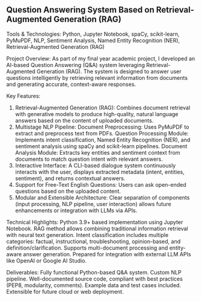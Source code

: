 ## Question Answering System Based on Retrieval-Augmented Generation (RAG)
Tools & Technologies: Python, Jupyter Notebook, spaCy, scikit-learn, PyMuPDF, NLP, Sentiment Analysis, Named Entity Recognition (NER), Retrieval-Augmented Generation (RAG)

Project Overview:
As part of my final year academic project, I developed an AI-based Question Answering (Q&A) system leveraging Retrieval-Augmented Generation (RAG). The system is designed to answer user questions intelligently by retrieving relevant information from documents and generating accurate, context-aware responses.

Key Features:
  1) Retrieval-Augmented Generation (RAG): Combines document retrieval with generative models to produce high-quality, natural language answers based on the content of uploaded documents.
  2) Multistage NLP Pipeline:
    Document Preprocessing: Uses PyMuPDF to extract and preprocess text from PDFs.
    Question Processing Module: Implements intent classification, Named Entity Recognition (NER), and sentiment analysis using spaCy and scikit-learn pipelines.
    Document Analysis Module: Extracts key entities and sentiment context from documents to match question intent with relevant answers.
  3) Interactive Interface: A CLI-based dialogue system continuously interacts with the user, displays extracted metadata (intent, entities, sentiment), and returns contextual answers.
  4) Support for Free-Text English Questions: Users can ask open-ended questions based on the uploaded content.
  5) Modular and Extensible Architecture: Clear separation of components (input processing, NLP pipeline, user interaction) allows future enhancements or integration with LLMs via APIs.

Technical Highlights:
  Python 3.9+ based implementation using Jupyter Notebook.
  RAG method allows combining traditional information retrieval with neural text generation.
  Intent classification includes multiple categories: factual, instructional, troubleshooting, opinion-based, and definition/clarification.
  Supports multi-document processing and entity-aware answer generation.
  Prepared for integration with external LLM APIs like OpenAI or Google AI Studio.

Deliverables:
  Fully functional Python-based Q&A system.
  Custom NLP pipeline.
  Well-documented source code, compliant with best practices (PEP8, modularity, comments).
  Example data and test cases included.
  Extensible for future cloud or web deployment.
